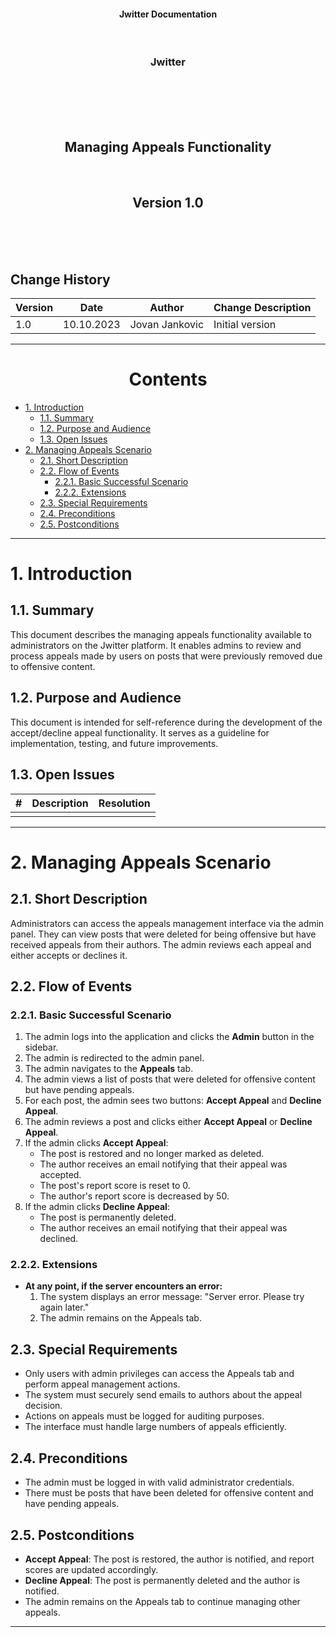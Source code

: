 <p align="center">
<h4 align="center">Jwitter Documentation</h4>
</p>
<br>
<h3 align="center">Jwitter</h3>
<br>
<br><br><br>
<h2 align="center">Managing Appeals Functionality</h2>
<br>
<h2 align="center">Version 1.0</h2>
<br><br><br>
<h2>Change History</h2>

| Version | Date        | Author                   | Change Description      |
|---------|-------------|--------------------------|-------------------------|
| 1.0     | 10.10.2023  | Jovan Jankovic           | Initial version         |

---
<h1 align="center">Contents</h1>

- [1. Introduction](#1-introduction)  
  - [1.1. Summary](#11-summary)  
  - [1.2. Purpose and Audience](#12-purpose-and-audience)  
  - [1.3. Open Issues](#13-open-issues)  
- [2. Managing Appeals Scenario](#2-managing-appeals-scenario)  
  - [2.1. Short Description](#21-short-description)  
  - [2.2. Flow of Events](#22-flow-of-events)  
    - [2.2.1. Basic Successful Scenario](#221-basic-successful-scenario)  
    - [2.2.2. Extensions](#222-extensions)  
  - [2.3. Special Requirements](#23-special-requirements)  
  - [2.4. Preconditions](#24-preconditions)  
  - [2.5. Postconditions](#25-postconditions)  

---

# 1. Introduction

## 1.1. Summary

This document describes the managing appeals functionality available to administrators on the Jwitter platform. It enables admins to review and process appeals made by users on posts that were previously removed due to offensive content.

## 1.2. Purpose and Audience

This document is intended for self-reference during the development of the accept/decline appeal functionality. It serves as a guideline for implementation, testing, and future improvements.

## 1.3. Open Issues

| #   | Description                   | Resolution                 |
|-----|-------------------------------|----------------------------|
|     |                               |                            |

---

# 2. Managing Appeals Scenario

## 2.1. Short Description

Administrators can access the appeals management interface via the admin panel. They can view posts that were deleted for being offensive but have received appeals from their authors. The admin reviews each appeal and either accepts or declines it.

## 2.2. Flow of Events

### 2.2.1. Basic Successful Scenario

1) The admin logs into the application and clicks the **Admin** button in the sidebar.
2) The admin is redirected to the admin panel.
3) The admin navigates to the **Appeals** tab.
4) The admin views a list of posts that were deleted for offensive content but have pending appeals.
5) For each post, the admin sees two buttons: **Accept Appeal** and **Decline Appeal**.
6) The admin reviews a post and clicks either **Accept Appeal** or **Decline Appeal**.
7) If the admin clicks **Accept Appeal**:
   - The post is restored and no longer marked as deleted.
   - The author receives an email notifying that their appeal was accepted.
   - The post's report score is reset to 0.
   - The author's report score is decreased by 50.
8) If the admin clicks **Decline Appeal**:
   - The post is permanently deleted.
   - The author receives an email notifying that their appeal was declined.

### 2.2.2. Extensions

- **At any point, if the server encounters an error:**
  1) The system displays an error message: "Server error. Please try again later."
  2) The admin remains on the Appeals tab.

## 2.3. Special Requirements

- Only users with admin privileges can access the Appeals tab and perform appeal management actions.
- The system must securely send emails to authors about the appeal decision.
- Actions on appeals must be logged for auditing purposes.
- The interface must handle large numbers of appeals efficiently.

## 2.4. Preconditions

- The admin must be logged in with valid administrator credentials.
- There must be posts that have been deleted for offensive content and have pending appeals.

## 2.5. Postconditions

- **Accept Appeal**: The post is restored, the author is notified, and report scores are updated accordingly.
- **Decline Appeal**: The post is permanently deleted and the author is notified.
- The admin remains on the Appeals tab to continue managing other appeals.

---
